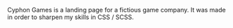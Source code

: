 Cyphon Games is a landing page for a fictious game company. It was made in order to sharpen my skills in CSS / SCSS.

